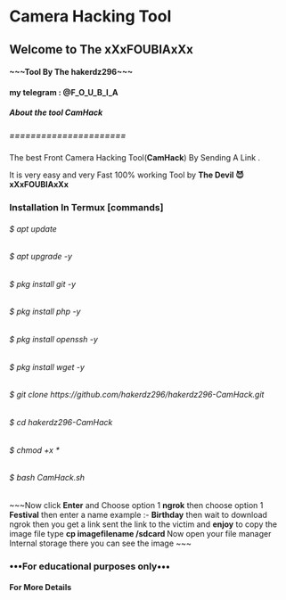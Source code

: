 <html>
<body>
<H1>Camera Hacking Tool</H1>
<H2>Welcome to The xXxFOUBIAxXx</H2>
  <H4>   ~~~Tool By The hakerdz296~~~</H4>
  <H4>my telegram : @F_O_U_B_I_A<H4>
  
  
  
  
<h5>About the tool <strong>CamHack</strong> </h5>
<h5>======================</h5>
<p>The best Front Camera Hacking Tool(<strong>CamHack</strong>) By
Sending A Link .</p>
<P2>It is very easy and very Fast 100% working Tool by <strong>The Devil 😈 xXxFOUBIAxXx</strong> </P2>

<H3>Installation In Termux [commands]</H3>
<h6>$ apt update </h6>
<h6>$ apt upgrade -y </h6>
<h6>$ pkg install git -y </h6>
<h6>$ pkg install php -y </h6>
<h6>$ pkg install openssh -y </h6>
<h6>$ pkg install wget -y </h6>
<h6>$ git clone https://github.com/hakerdz296/hakerdz296-CamHack.git</h6>
<h6>$ cd hakerdz296-CamHack
<h6>$ chmod +x *</h6>
<h6>$ bash CamHack.sh</h6>
<p3> ~~~Now click <strong>Enter</strong> and Choose option 1 <strong>ngrok</strong> then choose option 1 <strong>Festival</strong> then enter a name example :- <strong>Birthday</strong> then wait to download ngrok then you get a link sent the link to the victim and <strong>enjoy</strong> to copy the image file type <strong>cp imagefilename /sdcard </strong> Now open your file manager Internal storage there you can see the image ~~~</p3>



<H3>•••For educational purposes only•••</H3>

<h4>For More Details</h4>

</body>
</html>
